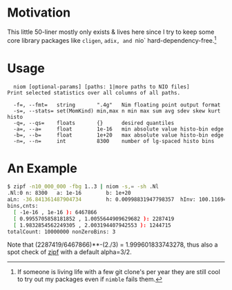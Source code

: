 Motivation
==========
This little 50-liner mostly only exists & lives here since I try to keep some
core library packages like `cligen`, `adix, and `nio` hard-dependency-free.[^1]

Usage
=====
```
  niom [optional-params] [paths: 1|more paths to NIO files]
Print selected statistics over all columns of all paths.

  -f=, --fmt=   string       ".4g"   Nim floating point output format
  -s=, --stats= set(MomKind) min,max n min max sum avg sdev skew kurt histo
  -q=, --qs=    floats       {}      desired quantiles
  -a=, --a=     float        1e-16   min absolute value histo-bin edge
  -b=, --b=     float        1e+20   max absolute value histo-bin edge
  -n=, --n=     int          8300    number of lg-spaced histo bins
```

An Example
==========

```sh
$ zipf -n10_000_000 -fbg 1..3 | niom -s,= -sh .Nl
.Nl:0 n: 8300   a: 1e-16        b: 1e+20
aLn: -36.841361487904734        h: 0.00998831947798357  hInv: 100.11694181430796
bins,cnts:
  [ -1e-16 , 1e-16 ): 6467866
  [ 0.9955705858181852 , 1.0055644909629682 ): 2287419
  [ 1.9832854562249305 , 2.003194407942553 ): 1244715
totalCount: 10000000 nonZeroBins: 3
```
Note that (2287419/6467866)**-(2./3) = 1.999601833743278, thus also a spot check
of [zipf](zipf.md) with a default alpha=3/2.

[^1]: If someone is living life with a few git clone's per year they are still
cool to try out my packages even if `nimble` fails them.
